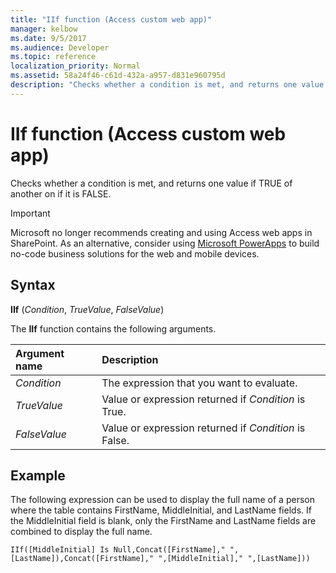 ```yaml
---
title: "IIf function (Access custom web app)"
manager: kelbow
ms.date: 9/5/2017
ms.audience: Developer
ms.topic: reference 
localization_priority: Normal
ms.assetid: 58a24f46-c61d-432a-a957-d831e960795d
description: "Checks whether a condition is met, and returns one value if TRUE of another on if it is FALSE."
---
```


# IIf function (Access custom web app)

Checks whether a condition is met, and returns one value if TRUE of another on if it is FALSE.
  
> [!IMPORTANT]
> Microsoft no longer recommends creating and using Access web apps in SharePoint. As an alternative, consider using [Microsoft PowerApps](https://powerapps.microsoft.com/en-us/) to build no-code business solutions for the web and mobile devices. 
  
## Syntax

**IIf** (*Condition*, *TrueValue*, *FalseValue*) 
  
The **IIf** function contains the following arguments. 
  
|**Argument name**|**Description**|
|:-----|:-----|
| *Condition*  <br/> |The expression that you want to evaluate.  <br/> |
| *TrueValue*  <br/> |Value or expression returned if  *Condition*  is True.  <br/> |
| *FalseValue*  <br/> |Value or expression returned if  *Condition*  is False.  <br/> |
   
## Example

The following expression can be used to display the full name of a person where the table contains FirstName, MiddleInitial, and LastName fields. If the MiddleInitial field is blank, only the FirstName and LastName fields are combined to display the full name.
  
`IIf([MiddleInitial] Is Null,Concat([FirstName]," ",[LastName]),Concat([FirstName]," ",[MiddleInitial]," ",[LastName]))`


